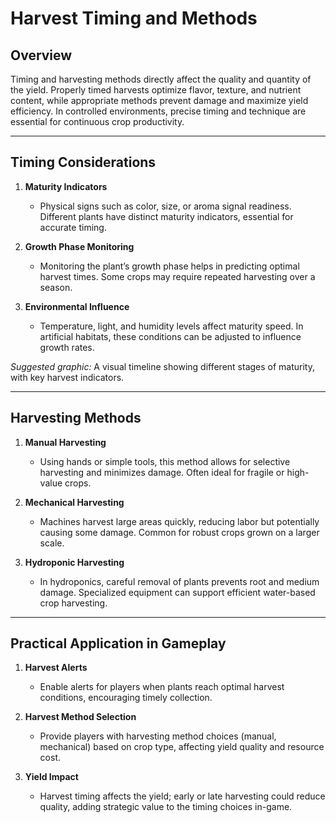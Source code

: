 # Harvest Timing and Methods

## Overview
Timing and harvesting methods directly affect the quality and quantity of the yield. Properly timed harvests optimize flavor, texture, and nutrient content, while appropriate methods prevent damage and maximize yield efficiency. In controlled environments, precise timing and technique are essential for continuous crop productivity.

---

## Timing Considerations

1. **Maturity Indicators**  
   - Physical signs such as color, size, or aroma signal readiness. Different plants have distinct maturity indicators, essential for accurate timing.

2. **Growth Phase Monitoring**  
   - Monitoring the plant’s growth phase helps in predicting optimal harvest times. Some crops may require repeated harvesting over a season.

3. **Environmental Influence**  
   - Temperature, light, and humidity levels affect maturity speed. In artificial habitats, these conditions can be adjusted to influence growth rates.

*Suggested graphic:* A visual timeline showing different stages of maturity, with key harvest indicators.

---

## Harvesting Methods

1. **Manual Harvesting**  
   - Using hands or simple tools, this method allows for selective harvesting and minimizes damage. Often ideal for fragile or high-value crops.

2. **Mechanical Harvesting**  
   - Machines harvest large areas quickly, reducing labor but potentially causing some damage. Common for robust crops grown on a larger scale.

3. **Hydroponic Harvesting**  
   - In hydroponics, careful removal of plants prevents root and medium damage. Specialized equipment can support efficient water-based crop harvesting.

---

## Practical Application in Gameplay

1. **Harvest Alerts**  
   - Enable alerts for players when plants reach optimal harvest conditions, encouraging timely collection.

2. **Harvest Method Selection**  
   - Provide players with harvesting method choices (manual, mechanical) based on crop type, affecting yield quality and resource cost.

3. **Yield Impact**  
   - Harvest timing affects the yield; early or late harvesting could reduce quality, adding strategic value to the timing choices in-game.
